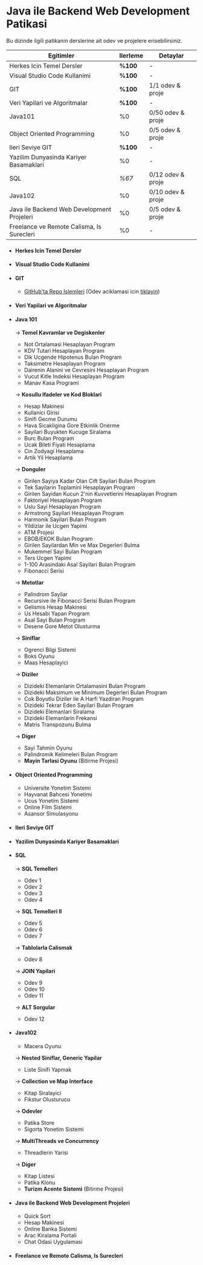 # Java ile Backend Web Development Patikasi

Bu dizinde ilgili patikanin derslerine ait odev ve projelere erisebilirsiniz.

| Egitimler | Ilerleme | Detaylar |
| --------- | -------- | -------- |
| Herkes Icin Temel Dersler | **%100** | - |
| Visual Studio Code Kullanimi | **%100** | - |
| GIT | **%100** | 1/1 odev & proje |
| Veri Yapilari ve Algoritmalar | **%100** | - |
| Java101 | %0 | 0/50 odev & proje|
| Object Oriented Programming | %0 | 0/5 odev & proje |
| Ileri Seviye GIT | **%100** | - |
| Yazilim Dunyasinda Kariyer Basamaklari | %0 | - |
| SQL | *%67* | 0/12 odev & proje |
| Java102 | %0 | 0/10 odev & proje |
| Java ile Backend Web Development Projeleri | %0 | 0/5 odev & proje |
| Freelance ve Remote Calisma, Is Surecleri | %0 | - |

- #### Herkes Icin Temel Dersler
- #### Visual Studio Code Kullanimi

- #### GIT
	- [GitHub'ta Repo Islemleri](https://github.com/ismailgunduz7/kodluyoruzilkrepo) (Odev aciklamasi icin [tiklayin](https://app.patika.dev/moduller/git/odev1))

- #### Veri Yapilari ve Algoritmalar

- #### Java 101
	-> **Temel Kavramlar ve Degiskenler**
	- Not Ortalamasi Hesaplayan Program
	- KDV Tutari Hesaplayan Program
	- Dik Ucgende Hipotenus Bulan Program
	- Taksimetre Hesaplayan Program
	- Dairenin Alanini ve Cevresini Hesaplayan Program
	- Vucut Kitle Indeksi Hesaplayan Program
	- Manav Kasa Programi

	-> **Kosullu Ifadeler ve Kod Bloklari**
	- Hesap Makinesi
	- Kullanici Girisi
	- Sinifi Gecme Durumu
	- Hava Sicakligina Gore Etkinlik Onerme
	- Sayilari Buyukten Kucuge Siralama
	- Burc Bulan Program
	- Ucak Bileti Fiyati Hesaplama
	- Cin Zodyagi Hesaplama
	- Artik Yil Hesaplama

	-> **Donguler**
	- Girilen Sayiya Kadar Olan Cift Sayilari Bulan Program
	- Tek Sayilarin Toplamini Hesaplayan Program
	- Girilen Sayidan Kucun 2'nin Kuvvetlerini Hesaplayan Program
	- Faktoriyel Hesaplayan Program
	- Uslu Sayi Hesaplayan Program
	- Armstrong Sayilari Hesaplayan Program
	- Harmonik Sayilari Bulan Program
	- Yildizlar ile Ucgen Yapimi
	- ATM Projesi
	- EBOB/EKOK Bulan Program
	- Girilen Sayilardan Min ve Max Degerleri Bulma
	- Mukemmel Sayi Bulan Program
	- Ters Ucgen Yapimi
	- 1-100 Arasindaki Asal Sayilari Bulan Program
	- Fibonacci Serisi

	-> **Metotlar**
	- Palindrom Sayilar
	- Recursive ile Fibonacci Serisi Bulan Program
	- Gelismis Hesap Makinesi
	- Us Hesabi Yapan Program
	- Asal Sayi Bulan Program
	- Desene Gore Metot Olusturma

	-> **Siniflar**
	- Ogrenci Bilgi Sistemi
	- Boks Oyunu
	- Maas Hesaplayici

	-> **Diziler**
	- Dizideki Elemanlarin Ortalamasini Bulan Program
	- Dizideki Maksimum ve Minimum Degerleri Bulan Program
	- Cok Boyutlu Diziler ile A Harfi Yazdiran Program
	- Dizideki Tekrar Eden Sayilari Bulan Program
	- Dizideki Elemanlari Siralama
	- Dizideki Elemanlarin Frekansi
	- Matris Transpozunu Bulma

	-> **Diger**
	- Sayi Tahmin Oyunu
	- Palindromik Kelimeleri Bulan Program
	- **Mayin Tarlasi Oyunu** (Bitirme Projesi)

- #### Object Oriented Programming
	- Universite Yonetim Sistemi
	- Hayvanat Bahcesi Yonetimi
	- Ucus Yonetim Sistemi
	- Online Film Sistemi
	- Asansor Simulasyonu

- #### Ileri Seviye GIT
- #### Yazilim Dunyasinda Kariyer Basamaklari

- #### SQL
	-> **SQL Temelleri**
	- Odev 1
	- Odev 2
	- Odev 3
	- Odev 4

	-> **SQL Temelleri II**
	- Odev 5
	- Odev 6
	- Odev 7

	-> **Tablolarla Calismak**
	- Odev 8

	-> **JOIN Yapilari**
	- Odev 9
	- Odev 10
	- Odev 11

	-> **ALT Sorgular**
	- Odev 12

- #### Java102
	- Macera Oyunu

	-> **Nested Siniflar, Generic Yapilar**
	- Liste Sinifi Yapmak

	-> **Collection ve Map Interface**
	- Kitap Siralayici
	- Fikstur Olusturucu
	
	-> **Odevler**
	- Patika Store
	- Sigorta Yonetim Sistemi

	-> **MultiThreads ve Concurrency**
	- Threadlerin Yarisi

	-> **Diger**
	- Kitap Listesi
	- Patika Klonu
	- **Turizm Acente Sistemi** (Bitirme Projesi)

- #### Java ile Backend Web Development Projeleri
	- Quick Sort
	- Hesap Makinesi
	- Online Banka Sistemi
	- Arac Kiralama Portali
	- Chat Odasi Uygulamasi

- #### Freelance ve Remote Calisma, Is Surecleri